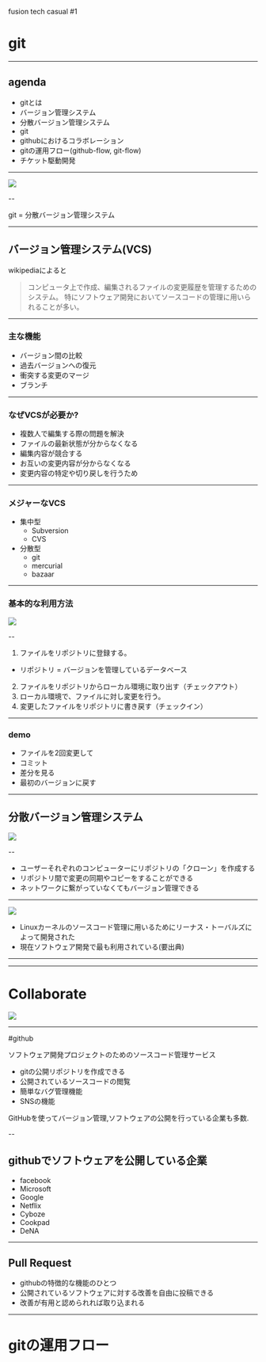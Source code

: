 fusion tech casual #1

#  git

---

## agenda

- gitとは
 - バージョン管理システム
 - 分散バージョン管理システム
 - git
- githubにおけるコラボレーション
- gitの運用フロー(github-flow, git-flow)
- チケット駆動開発

---

![](img/git.jpg)

--

git = 分散バージョン管理システム


---

## バージョン管理システム(VCS)

wikipediaによると


> コンピュータ上で作成、編集されるファイルの変更履歴を管理するためのシステム。
> 特にソフトウェア開発においてソースコードの管理に用いられることが多い。

---


### 主な機能

- バージョン間の比較
- 過去バージョンへの復元
- 衝突する変更のマージ
- ブランチ

---


### なぜVCSが必要か?

- 複数人で編集する際の問題を解決
 - ファイルの最新状態が分からなくなる
 - 編集内容が競合する
 - お互いの変更内容が分からなくなる
- 変更内容の特定や切り戻しを行うため

---

### メジャーなVCS


- 集中型
  - Subversion
  - CVS
- 分散型
  - git
  - mercurial
  - bazaar


---


### 基本的な利用方法

![](img/fig1.png)

--

1. ファイルをリポジトリに登録する。
  - リポジトリ = バージョンを管理しているデータベース
2. ファイルをリポジトリからローカル環境に取り出す（チェックアウト）
3. ローカル環境で、ファイルに対し変更を行う。
4. 変更したファイルをリポジトリに書き戻す（チェックイン）
</aside>

---


### demo

- ファイルを2回変更して
 - コミット
 - 差分を見る
 - 最初のバージョンに戻す


---


## 分散バージョン管理システム


![](img/fig2.png)

--


- ユーザーそれぞれのコンピューターにリポジトリの「クローン」を作成する
- リポジトリ間で変更の同期やコピーをすることができる
- ネットワークに繋がっていなくてもバージョン管理できる

---

![](img/git.jpg)

- Linuxカーネルのソースコード管理に用いるためにリーナス・トーバルズによって開発された
- 現在ソフトウェア開発で最も利用されている(要出典)

---



---

# Collaborate

![](img/github-logo.png)


---

#github

ソフトウェア開発プロジェクトのためのソースコード管理サービス

- gitの公開リポジトリを作成できる
- 公開されているソースコードの閲覧
- 簡単なバグ管理機能
- SNSの機能

GitHubを使ってバージョン管理,ソフトウェアの公開を行っている企業も多数.

--

## githubでソフトウェアを公開している企業

- facebook
- Microsoft
- Google
- Netflix
- Cyboze
- Cookpad
- DeNA

---

## Pull Request

- githubの特徴的な機能のひとつ
- 公開されているソフトウェアに対する改善を自由に投稿できる
- 改善が有用と認められれば取り込まれる

---

# gitの運用フロー

 
